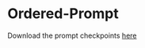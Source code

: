 # Ordered-Prompt

Download the prompt checkpoints [here](https://drive.google.com/file/d/1DFLdX0DPfSUqmiSxU2dxzJrHfGJSl-XK/view?usp=sharing)

